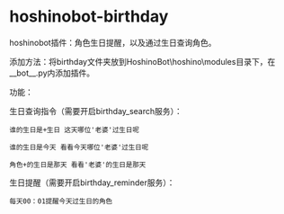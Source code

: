 # hoshinobot-birthday
hoshinobot插件：角色生日提醒，以及通过生日查询角色。

添加方法：将birthday文件夹放到HoshinoBot\hoshino\modules目录下，在__bot__.py内添加插件。

功能：

  生日查询指令（需要开启birthday_search服务）：
  
    谁的生日是+生日 这天哪位'老婆'过生日呢
    
    谁的生日是今天 看看今天哪位'老婆'过生日呢
    
    角色+的生日是那天 看看'老婆'的生日是那天
    
  生日提醒（需要开启birthday_reminder服务）：
  
    每天00：01提醒今天过生日的角色
